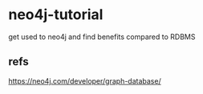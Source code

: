 # neo4j-tutorial
get used to neo4j and find benefits compared to RDBMS

## refs
https://neo4j.com/developer/graph-database/
